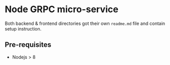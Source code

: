# Node GRPC micro-service

Both backend & frontend directories got their own `readme.md` file and contain setup instruction.

## Pre-requisites

- Nodejs > 8
